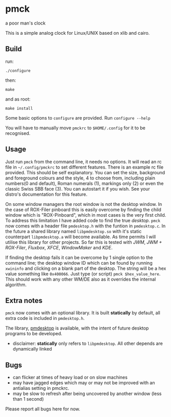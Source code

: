 pmck
====

a poor man's clock

This is a simple analog clock for Linux/UNIX based on xlib and cairo.


Build
-----
run:

```
./configure
```

then:

```
make
```

and as root:

```
make install
```

Some basic options to `configure` are provided. Run `configure --help`

You will have to manually move `pmckrc` to `$HOME/.config` for it to be recognised.

Usage
-----
Just run `pmck` from the command line, it needs no options. It will read an rc file 
in `~/.config/pmckrc` to set different features. There is an example rc file
provided. This should be self explanatory. You can set the size, background
and foreground colours and the style, 4 to choose from, including plain numbers(0 and default),
Roman numerals (1), markings only (2) or even the classic Swiss SBB face (3). 
You can autostart it if you wish. See your distro's documentation for this feature. 

On some window managers the root window is not the desktop window. In the case
of ROX-Filer pinboard this is easily overcome by finding the child window which
is "ROX-Pinboard", which in most cases is the very first child. To address this 
limitation I have added code to find the true *desktop*. `pmck` now comes
with a header file `pmdesktop.h` with the funtion in `pmdesktop.c`. In the future
a shared library named `libpmdesktop.so` with it's static counterpart `libpmdesktop.a`
will become available. As time permits I will utilise this library for other projects.
So far this is tested with *JWM*, *JWM + ROX-Filer*, *Fluxbox*, *XFCE*, 
*WindowMaker* and *KDE*.

If finding the desktop fails it can be overcome by 1 single option to the 
command line; the desktop window ID which can be found by running `xwininfo` and 
clicking on a blank part of the desktop. The string will be a hex value something 
like `0x400066`. Just type (or script) `pmck $hex_value_here`. This should work 
with any other WM/DE also as it overrides the internal algorithm. 

Extra notes
-----------
`pmck` now comes with an optional library. It is built 
**statically** by default, all extra code is included in `pmdesktop.h`. 

The library, [pmdesktop](https://github.com/01micko/pmdesktop) is
available, with the intent of future desktop programs to be developed.
* disclaimer: **statically** only refers to `libpmdesktop`. All other depends are dynamically linked

Bugs
----
- can flicker at times of heavy load or on slow machines
- may have jagged edges which may or may not be improved with an antialias setting in pmckrc.
- may be slow to refresh after being uncovered by another window (less than 1 second)

Please report all bugs here for now.
